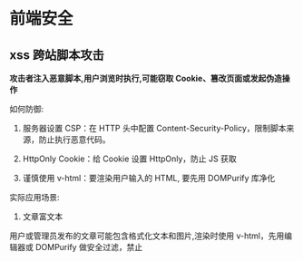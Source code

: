 # 前端安全

## xss 跨站脚本攻击

**攻击者注入恶意脚本,用户浏览时执行,可能窃取 Cookie、篡改页面或发起伪造操作**

如何防御: 

1. 服务器设置 CSP：在 HTTP 头中配置 Content-Security-Policy，限制脚本来源，防止执行恶意代码。

2. HttpOnly Cookie：给 Cookie 设置 HttpOnly，防止 JS 获取

3. 谨慎使用 v-html：要渲染用户输入的 HTML, 要先用 DOMPurify 库净化

实际应用场景: 

1. 文章富文本

用户或管理员发布的文章可能包含格式化文本和图片,渲染时使用 v-html，先用编辑器或 DOMPurify 做安全过滤，禁止 <script>、<iframe> 等危险标签

意识到问题：直接渲染用户 HTML 不安全，可能被注入 <script>、<iframe> 或事件属性。

编辑器端过滤（可选）：在 WangEditor 中限制允许的标签和属性，只保留必要的格式和图片，过滤危险标签
```js
import E from 'wangeditor'

const editor = new E('#editor')

// 配置菜单，只允许必要功能
editor.config.menus = [
  'bold', 'italic', 'underline', 'head', 'link', 'list', 'quote', 'image'
]

// 粘贴过滤，移除危险标签
editor.config.pasteTextHandle = function (pasteStr) {
  return pasteStr.replace(/<(script|iframe|style)[\s\S]*?>[\s\S]*?<\/\1>/gi, '')
}

editor.create()

```

渲染端二次清理（必须）：用 DOMPurify 做白名单过滤，即使用户绕过编辑器也能防止注入攻击。

```js
import DOMPurify from 'dompurify'

export default {
  props: {
    content: String  // 后端返回的文章 HTML
  },
  computed: {
    safeContent() {
      return DOMPurify.sanitize(this.content, {
        ALLOWED_TAGS: [
          'b','i','em','strong','a','p','ul','ol','li','br','img','blockquote','h1','h2','h3'
        ],
        ALLOWED_ATTR: ['href','src','alt','title','target']
      })
    }
  }
}
```

安全渲染：处理后的 HTML 通过 v-html 渲染，既安全又保留格式和图片

2. 无感知 Token 刷新机制：用户登录后，长 Token（Refresh Token）存 Cookie，并设置 HttpOnly（前端不可访问）和 SameSite=Lax/Strict（防止跨站请求携带）。同源请求自动带 Cookie，同时前端在请求头携带随机生成的 CSRF Token，防止 XSS 或 CSRF 攻击窃取或滥用 Token

## CSRF 跨站请求伪造

**攻击者利用用户登录状态自动带的 Cookie，伪造请求冒充用户操作**

如何防御: 

1. CSRF Token：服务器给每个用户会话生成唯一 token，请求时带上，服务器验证合法性。

2. SameSite Cookie：设置 Cookie 的 SameSite 属性为 Strict 或 Lax，防止跨站请求自动带上 Cookie

Strict 完全不在跨站请求中带 Cookie,最安全；Lax 允许部分安全导航请求带 Cookie,一般用 Lax 平衡安全和体验

### 常见攻击方式

在现代 Vue SPA 中，传统 CSRF 攻击方式主要是

GET 请求伪造：通过 <img>、<a>、<script> 等方式自动请求

POST 请求伪造：通过隐藏表单 + JavaScript 自动提交

实际运用场景:

1. 用户资料修改, 密码修改

Vue + Axios 调用接口修改用户资料
```js
axios.post('/api/user/update', {
  nickname: '哥',
  email: 'me@example.com'
})
```
如果后端只依赖 Cookie 做认证，攻击者在恶意网站放一个表单：

```js
<form action="https://yourapp.com/api/user/update" method="POST">
  <input type="hidden" name="nickname" value="黑客" />
  <input type="hidden" name="email" value="hacker@evil.com" />
  <input type="submit" />
</form>
```

1. 双 Cookie 校验 核心是防 CSRF

HttpOnly Cookie 防止 XSS 窃取敏感凭证

前端可读 Cookie 只是携带 CSRF Token，不存敏感信息


2. 敏感操作二次验证 → 即使 Token 被窃取，也无法直接操作